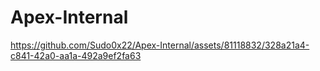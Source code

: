 # Apex-Internal


https://github.com/Sudo0x22/Apex-Internal/assets/81118832/328a21a4-c841-42a0-aa1a-492a9ef2fa63

